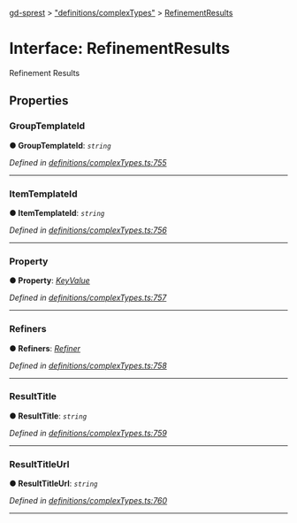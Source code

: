 [gd-sprest](../README.md) > ["definitions/complexTypes"](../modules/_definitions_complextypes_.md) > [RefinementResults](../interfaces/_definitions_complextypes_.refinementresults.md)



# Interface: RefinementResults


Refinement Results


## Properties
<a id="grouptemplateid"></a>

###  GroupTemplateId

**●  GroupTemplateId**:  *`string`* 

*Defined in [definitions/complexTypes.ts:755](https://github.com/gunjandatta/sprest/blob/3de79f1/src/definitions/complexTypes.ts#L755)*





___

<a id="itemtemplateid"></a>

###  ItemTemplateId

**●  ItemTemplateId**:  *`string`* 

*Defined in [definitions/complexTypes.ts:756](https://github.com/gunjandatta/sprest/blob/3de79f1/src/definitions/complexTypes.ts#L756)*





___

<a id="property"></a>

###  Property

**●  Property**:  *[KeyValue](_definitions_complextypes_.keyvalue.md)* 

*Defined in [definitions/complexTypes.ts:757](https://github.com/gunjandatta/sprest/blob/3de79f1/src/definitions/complexTypes.ts#L757)*





___

<a id="refiners"></a>

###  Refiners

**●  Refiners**:  *[Refiner](_definitions_complextypes_.refiner.md)* 

*Defined in [definitions/complexTypes.ts:758](https://github.com/gunjandatta/sprest/blob/3de79f1/src/definitions/complexTypes.ts#L758)*





___

<a id="resulttitle"></a>

###  ResultTitle

**●  ResultTitle**:  *`string`* 

*Defined in [definitions/complexTypes.ts:759](https://github.com/gunjandatta/sprest/blob/3de79f1/src/definitions/complexTypes.ts#L759)*





___

<a id="resulttitleurl"></a>

###  ResultTitleUrl

**●  ResultTitleUrl**:  *`string`* 

*Defined in [definitions/complexTypes.ts:760](https://github.com/gunjandatta/sprest/blob/3de79f1/src/definitions/complexTypes.ts#L760)*





___


